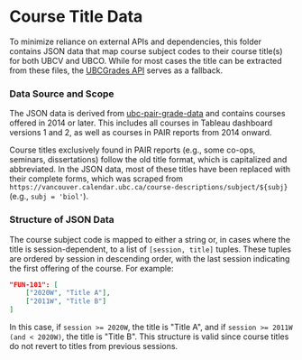 # Course Title Data

To minimize reliance on external APIs and dependencies, this folder contains JSON data that map course subject codes to their course title(s) for both UBCV and UBCO. While for most cases the title can be extracted from these files, the [UBCGrades API](https://ubcgrades.com/api-reference) serves as a fallback.

### Data Source and Scope

The JSON data is derived from [ubc-pair-grade-data](https://github.com/DonneyF/ubc-pair-grade-data) and contains courses offered in 2014 or later. This includes all courses in Tableau dashboard versions 1 and 2, as well as courses in PAIR reports from 2014 onward. 

Course titles exclusively found in PAIR reports (e.g., some co-ops, seminars, dissertations) follow the old title format, which is capitalized and abbreviated. In the JSON data, most of these titles have been replaced with their complete forms, which was scraped from `https://vancouver.calendar.ubc.ca/course-descriptions/subject/${subj}` (e.g., `subj = 'biol'`).

### Structure of JSON Data

The course subject code is mapped to either a string or, in cases where the title is session-dependent, to a list of `[session, title]` tuples. These tuples are ordered by session in descending order, with the last session indicating the first offering of the course. For example:

```json
"FUN-101": [
    ["2020W", "Title A"],
    ["2011W", "Title B"] 
]
```
In this case, if `session >= 2020W`, the title is "Title A", and if `session >= 2011W (and < 2020W)`, the title is "Title B". This structure is valid since course titles do not revert to titles from previous sessions.
